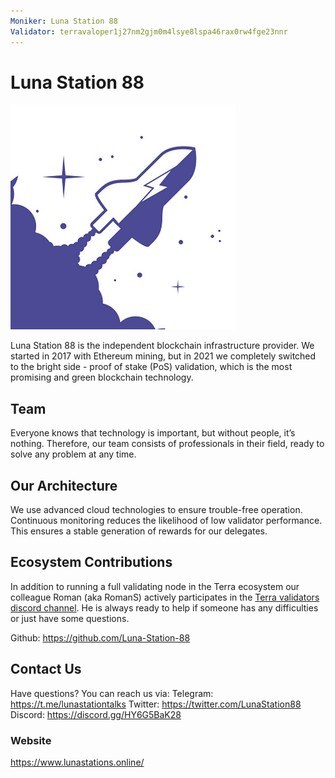 ```yaml
---
Moniker: Luna Station 88
Validator: terravaloper1j27nm2gjm0m4lsye8lspa46rax0rw4fge23nnr 
---
```

# Luna Station 88

![LunaStation88](luna-station-88.jpg)

Luna Station 88 is the independent blockchain infrastructure provider.
We started in 2017 with Ethereum mining, but in 2021 we completely switched to the bright side - proof of stake (PoS) validation, which is the most promising and green blockchain technology.

## Team

Everyone knows that technology is important, but without people, it’s nothing. 
Therefore, our team consists of professionals in their field, ready to solve any problem at any time.



## Our Architecture

We use advanced cloud technologies to ensure trouble-free operation.
Continuous monitoring reduces the likelihood of low validator performance. This ensures a stable generation of rewards for our delegates.

## Ecosystem Contributions

In addition to running a full validating node in the Terra ecosystem our colleague Roman (aka RomanS) actively participates in the [Terra validators discord channel](https://discord.gg/Bvq9ZPQx7s).
He is always ready to help if someone has any difficulties or just have some questions. 

Github: https://github.com/Luna-Station-88

## Contact Us

Have questions? You can reach us via:
Telegram: https://t.me/lunastationtalks
Twitter: https://twitter.com/LunaStation88
Discord: https://discord.gg/HY6G5BaK28

### Website

https://www.lunastations.online/

